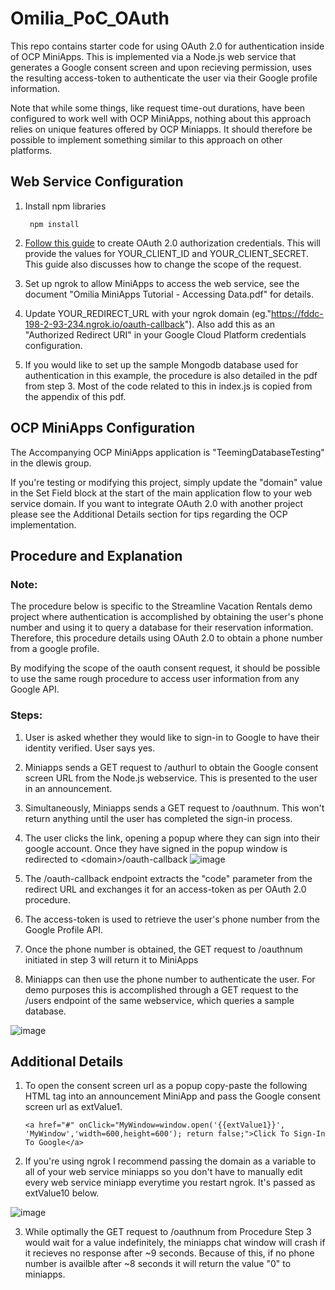 # Omilia_PoC_OAuth
 
This repo contains starter code for using OAuth 2.0 for authentication inside of OCP MiniApps. This is implemented via a Node.js web service that generates a Google consent screen and upon recieving permission, uses the resulting access-token to authenticate the user via their Google profile information.

Note that while some things, like request time-out durations, have been configured to work well with OCP MiniApps, nothing about this approach relies on unique features offered by OCP Miniapps. It should therefore be possible to implement something similar to this approach on other platforms.

## Web Service Configuration

1. Install npm libraries

        npm install
        
2. [Follow this guide](https://developers.google.com/identity/protocols/oauth2/web-server#httprest_3) to create OAuth 2.0 authorization credentials. This will provide the values for YOUR_CLIENT_ID and YOUR_CLIENT_SECRET. This guide also discusses how to change the scope of the request.

3. Set up ngrok to allow MiniApps to access the web service, see the document "Omilia MiniApps Tutorial - Accessing Data.pdf" for details. 

4. Update YOUR_REDIRECT_URL with your ngrok domain (eg."https://fddc-198-2-93-234.ngrok.io/oauth-callback"). Also add this as an "Authorized Redirect URI" in your Google Cloud Platform credentials configuration. 

5. If you would like to set up the sample Mongodb database used for authentication in this example, the procedure is also detailed in the pdf from step 3. Most of the code related to this in index.js is copied from the appendix of this pdf.

## OCP MiniApps Configuration

The Accompanying OCP MiniApps application is "TeemingDatabaseTesting" in the dlewis group.

If you're testing or modifying this project, simply update the "domain" value in the Set Field block at the start of the main application flow to your web service domain. If you want to integrate OAuth 2.0 with another project please see the Additional Details section for tips regarding the OCP implementation.

## Procedure and Explanation

### Note:

The procedure below is specific to the Streamline Vacation Rentals demo project where authentication is accomplished by obtaining the user's phone number and using it to query a database for their reservation information. Therefore, this procedure details using OAuth 2.0 to obtain a phone number from a google profile. 

By modifying the scope of the oauth consent request, it should be possible to use the same rough procedure to access user information from any Google API.

### Steps:

1. User is asked whether they would like to sign-in to Google to have their identity verified. User says yes.

2. Miniapps sends a GET request to /authurl to obtain the Google consent screen URL from the Node.js webservice. This is presented to the user in an announcement.

3. Simultaneously, Miniapps sends a GET request to /oauthnum. This won't return anything until the user has completed the sign-in process.

4. The user clicks the link, opening a popup where they can sign into their google account. Once they have signed in the popup window is redirected to \<domain\>/oauth-callback
![image](https://user-images.githubusercontent.com/102549069/166066388-61c258b8-feb7-4506-a108-5cdc6f8f7d17.png)


5. The /oauth-callback endpoint extracts the "code" parameter from the redirect URL and exchanges it for an access-token as per OAuth 2.0 procedure.

6. The access-token is used to retrieve the user's phone number from the Google Profile API. 

7. Once the phone number is obtained, the GET request to /oauthnum initiated in step 3 will return it to MiniApps

8. Miniapps can then use the phone number to authenticate the user. For demo purposes this is accomplished through a GET request to the /users endpoint of the same webservice, which queries a sample database.

![image](https://user-images.githubusercontent.com/102549069/166066852-fc7fce2b-9215-4ff5-8c05-3aa5463d96e7.png)

## Additional Details

1. To open the consent screen url as a popup copy-paste the following HTML tag into an announcement MiniApp and pass the Google consent screen url as extValue1.

    `<a href="#" onClick="MyWindow=window.open('{{extValue1}}', 'MyWindow','width=600,height=600'); return false;">Click To Sign-In To Google</a>`
    
2. If you're using ngrok I recommend passing the domain as a variable to all of your web service miniapps so you don't have to manually edit every web service miniapp everytime you restart ngrok. It's passed as extValue10 below.

![image](https://user-images.githubusercontent.com/102549069/166071262-12bb51ce-8168-438b-9bf8-10074c33045b.png)

3. While optimally the GET request to /oauthnum from Procedure Step 3 would wait for a value indefinitely, the miniapps chat window will crash if it recieves no response after ~9 seconds. Because of this, if no phone number is availble after ~8 seconds it will return the value "0" to miniapps.
